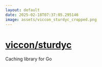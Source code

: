 ```yaml
---
layout: default
date: 2025-02-18T07:37:05.295146
image: assets/viccon_sturdyc_cropped.png
---
```


# [viccon/sturdyc](https://github.com/viccon/sturdyc)

Caching library for Go
